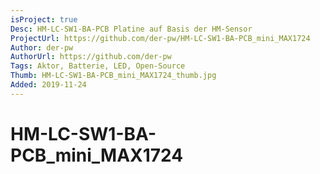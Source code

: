 ```yaml
---
isProject: true
Desc: HM-LC-SW1-BA-PCB Platine auf Basis der HM-Sensor
ProjectUrl: https://github.com/der-pw/HM-LC-SW1-BA-PCB_mini_MAX1724
Author: der-pw
AuthorUrl: https://github.com/der-pw
Tags: Aktor, Batterie, LED, Open-Source
Thumb: HM-LC-SW1-BA-PCB_mini_MAX1724_thumb.jpg
Added: 2019-11-24
---
```


# HM-LC-SW1-BA-PCB_mini_MAX1724

